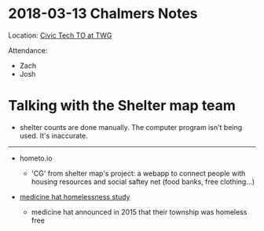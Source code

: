 # 2018-03-13 Chalmers Notes

Location: [Civic Tech TO at TWG](https://www.meetup.com/Civic-Tech-Toronto/events/247096741/)

Attendance:
* Zach
* Josh

# Talking with the Shelter map team
  + shelter counts are done manually. The computer program isn't being used. It's inaccurate.
----
  + hometo.io
    - 'CG' from shelter map's project: a webapp to connect people with housing resources and social saftey net (food banks, free clothing...)


  + [medicine hat homelessness study](http://homelesshub.ca/sites/default/files/4.6%20Turner.pdf)
    - medicine hat announced in 2015 that their township was homeless free
